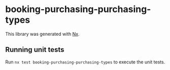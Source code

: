 # booking-purchasing-purchasing-types

This library was generated with [Nx](https://nx.dev).

## Running unit tests

Run `nx test booking-purchasing-purchasing-types` to execute the unit tests.
